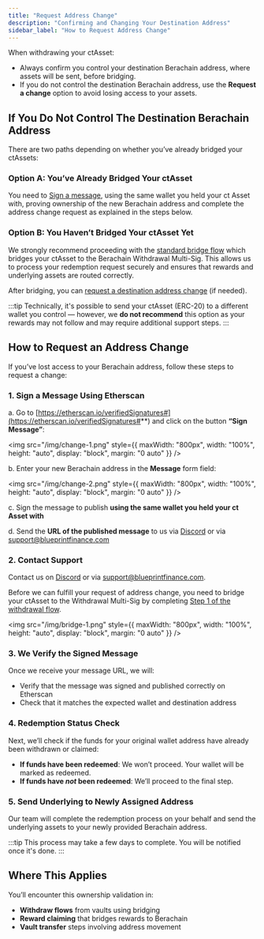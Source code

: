 ```yaml
---
title: "Request Address Change"
description: "Confirming and Changing Your Destination Address"
sidebar_label: "How to Request Address Change"
---
```


When withdrawing your ctAsset:

- Always confirm you control your destination Berachain address, where assets will be sent, before bridging.
- If you do not control the destination Berachain address, use the **Request a change** option to avoid losing access to your assets.

## If You Do Not Control The Destination Berachain Address

There are two paths depending on whether you’ve already bridged your ctAssets:

### Option A: You’ve Already Bridged Your ctAsset

You need to [Sign a message](#1-sign-a-message-using-etherscan), using the same wallet you held your ct Asset with, proving ownership of the new Berachain address and complete the address change request as explained in the steps below.

### Option B: You Haven’t Bridged Your ctAsset Yet

We strongly recommend proceeding with the [standard bridge flow](./how-to-withdraw#how-to-withdraw) which bridges your ctAsset to the Berachain Withdrawal Multi-Sig. This allows us to process your redemption request securely and ensures that rewards and underlying assets are routed correctly.

After bridging, you can [request a destination address change](#how-to-request-an-address-change) (if needed).

:::tip
Technically, it's possible to send your ctAsset (ERC-20) to a different wallet you control — however, we **do not recommend** this option as your rewards may not follow and may require additional support steps.
:::

## How to Request an Address Change

If you’ve lost access to your Berachain address, follow these steps to request a change:

### 1. Sign a Message Using Etherscan

a. Go to [https://etherscan.io/verifiedSignatures#](https://etherscan.io/verifiedSignatures#**) and click on the button **“Sign Message”**:

<img
  src="/img/change-1.png"
  style={{ maxWidth: "800px", width: "100%", height: "auto", display: "block", margin: "0 auto" }}
/>

b. Enter your new Berachain address in the **Message** form field:

<img
  src="/img/change-2.png"
  style={{ maxWidth: "800px", width: "100%", height: "auto", display: "block", margin: "0 auto" }}
/>

c. Sign the message to publish **using the same wallet you held your ct Asset with**

d. Send the **URL of the published message** to us via [Discord](https://discord.gg/concretexyz) or via [support@blueprintfinance.com](mailto:support@blueprintfinance.com)

### 2. Contact Support

Contact us on [Discord](https://discord.gg/concretexyz) or via [support@blueprintfinance.com](mailto:support@blueprintfinance.com).

Before we can fulfill your request of address change, you need to bridge your ctAsset to the Withdrawal Multi-Sig by completing [Step 1 of the withdrawal flow](./how-to-withdraw#why-multi-sig-addresses).

 <img
   src="/img/bridge-1.png"
   style={{ maxWidth: "800px", width: "100%", height: "auto", display: "block", margin: "0 auto" }}
 />

### 3. We Verify the Signed Message

Once we receive your message URL, we will:

- Verify that the message was signed and published correctly on Etherscan
- Check that it matches the expected wallet and destination address

### 4. Redemption Status Check

Next, we’ll check if the funds for your original wallet address have already been withdrawn or claimed:

- **If funds have been redeemed**: We won’t proceed. Your wallet will be marked as redeemed.
- **If funds have *not* been redeemed**: We’ll proceed to the final step.

### 5. Send Underlying to Newly Assigned Address

Our team will complete the redemption process on your behalf and send the underlying assets to your newly provided Berachain address.

:::tip
This process may take a few days to complete. You will be notified once it's done.
:::

## Where This Applies

You’ll encounter this ownership validation in:

- **Withdraw flows** from vaults using bridging
- **Reward claiming** that bridges rewards to Berachain
- **Vault transfer** steps involving address movement
